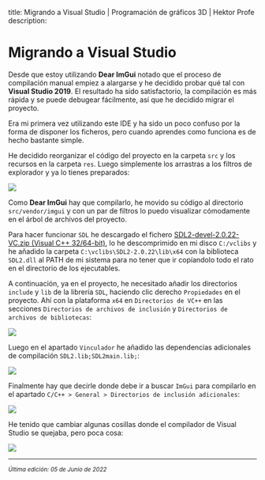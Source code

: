 title: Migrando a Visual Studio | Programación de gráficos 3D | Hektor Profe
description: 

# Migrando a Visual Studio

Desde que estoy utilizando **Dear ImGui** notado que el proceso de compilación manual empiez a alargarse y he decidido probar qué tal con **Visual Studio 2019**. El resultado ha sido satisfactorio, la compilación es más rápida y se puede debugear fácilmente, así que he decidido migrar el proyecto.

Era mi primera vez utilizando este IDE y ha sido un poco confuso por la forma de disponer los ficheros, pero cuando aprendes como funciona es de hecho bastante simple.

He decidido reorganizar el código del proyecto en la carpeta `src` y los recursos en la carpeta `res`. Luego simplemente los arrastras a los filtros de explorador y ya lo tienes preparados:

![]({{cdn}}/graficos3d/image-85.png)

Como **Dear ImGui** hay que compilarlo, he movido su código al directorio `src/vendor/imgui` y con un par de filtros lo puedo visualizar cómodamente en el árbol de archivos del proyecto.

Para hacer funcionar `SDL` he descargado el fichero [SDL2-devel-2.0.22-VC.zip (Visual C++ 32/64-bit)](http://sdl2-devel-2.0.22-vc.zip/), lo he descomprimido en mi disco `C:/vclibs` y he añadido la carpeta `C:\vclibs\SDL2-2.0.22\lib\x64` con la biblioteca `SDL2.dll` al PATH de mi sistema para no tener que ir copíandolo todo el rato en el directorio de los ejecutables. 

A continuación, ya en el proyecto, he necesitado añadir los directorios `include` y `lib` de la librería `SDL`, haciendo clic derecho `Propiedades` en el proyecto. Ahí con la plataforma `x64` en `Directorios de VC++` en las secciones `Directorios de archivos de inclusión` y `Directorios de archivos de bibliotecas`:

![]({{cdn}}/graficos3d/image-86.png)

Luego en el apartado `Vinculador` he añadido las dependencias adicionales de compilación `SDL2.lib;SDL2main.lib;`:

![]({{cdn}}/graficos3d/image-87.png)

Finalmente hay que decirle donde debe ir a buscar `ImGui` para compilarlo en el apartado `C/C++ > General > Directorios de inclusión adicionales`:

![]({{cdn}}/graficos3d/image-88.png)

He tenido que cambiar algunas cosillas donde el compilador de Visual Studio se quejaba, pero poca cosa:

![]({{cdn}}/graficos3d/image-89.png)

___
<small class="edited"><i>Última edición: 05 de Junio de 2022</i></small>